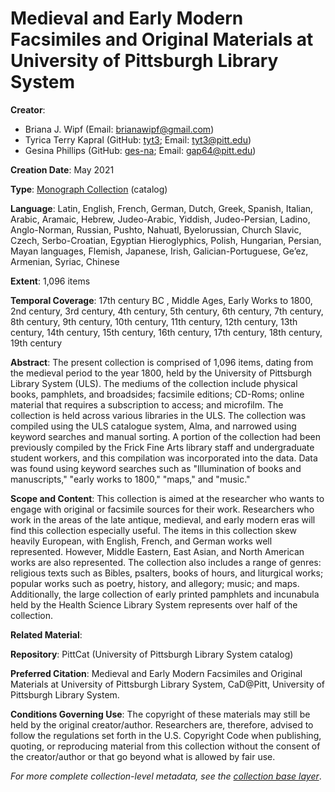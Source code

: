 # Medieval and Early Modern Facsimiles and Original Materials at University of Pittsburgh Library System

**Creator**:
- Briana J. Wipf (Email: [brianawipf@gmail.com](mailto:brianawipf@gmail.com))
- Tyrica Terry Kapral (GitHub: [tyt3](https://github.com/tyt3); Email: [tyt3@pitt.edu](mailto:tyt3@pitt.edu))
- Gesina Phillips (GitHub: [ges-na](https://github.com/ges-na); Email: [gap64@pitt.edu](mailto:gap64@pitt.edu))

**Creation Date**: May 2021

**Type**: [Monograph Collection](https://cadatpitt.github.io/documentation/data-dictionary/monograph-collections.html) (catalog)

**Language**: Latin, English, French, German, Dutch, Greek, Spanish, Italian, Arabic, Aramaic, Hebrew, Judeo-Arabic, Yiddish, Judeo-Persian, Ladino, Anglo-Norman, Russian, Pushto, Nahuatl,  Byelorussian, Church Slavic, Czech, Serbo-Croatian, Egyptian Hieroglyphics, Polish, Hungarian, Persian, Mayan languages, Flemish, Japanese, Irish, Galician-Portuguese, Ge’ez, Armenian, Syriac, Chinese

**Extent**: 1,096 items

**Temporal Coverage**: 17th century BC , Middle Ages, Early Works to 1800, 2nd century, 3rd century, 4th century, 5th century, 6th century, 7th century, 8th century, 9th century, 10th century, 11th century, 12th century, 13th century, 14th century, 15th century, 16th century, 17th century, 18th century, 19th century

**Abstract**: The present collection is comprised of 1,096 items, dating from the medieval period to the year 1800, held by the University of Pittsburgh Library System (ULS). The mediums of the collection include physical books, pamphlets, and broadsides; facsimile editions; CD-Roms; online material that requires a subscription to access; and microfilm. The collection is held across various libraries in the ULS. The collection was compiled using the ULS catalogue system, Alma, and narrowed using keyword searches and manual sorting. A portion of the collection had been previously compiled by the Frick Fine Arts library staff and undergraduate student workers, and this compilation was incorporated into the data. Data was found using keyword searches such as "Illumination of books and manuscripts," "early works to 1800," "maps," and "music."

**Scope and Content**: This collection is aimed at the researcher who wants to engage with original or facsimile sources for their work. Researchers who work in the areas of the late antique, medieval, and early modern eras will find this collection especially useful. The items in this collection skew heavily European, with English, French, and German works well represented. However, Middle Eastern, East Asian, and North American works are also represented. The collection also includes a range of genres: religious texts such as Bibles, psalters, books of hours, and liturgical works; popular works such as poetry, history, and allegory; music; and maps. Additionally, the large collection of early printed pamphlets and incunabula held by the Health Science Library System represents over half of the collection.

**Related Material**:

**Repository**: PittCat (University of Pittsburgh Library System catalog)

**Preferred Citation**: Medieval and Early Modern Facsimiles and Original Materials at University of Pittsburgh Library System, CaD@Pitt, University of Pittsburgh Library System.

**Conditions Governing Use**: The copyright of these materials may still be held by the original creator/author. Researchers are, therefore, advised to follow the regulations set forth in the U.S. Copyright Code when publishing, quoting, or reproducing material from this collection without the consent of the creator/author or that go beyond what is allowed by fair use.

_For more complete collection-level metadata, see the [collection base layer](https://github.com/CaDatPitt/data-layers/blob/master/base-layers/medieval-and-early-modern-facsimiles_wipf/medieval-and-early-modern-facsimiles_wipf_collection-base-layer.csv)_.
